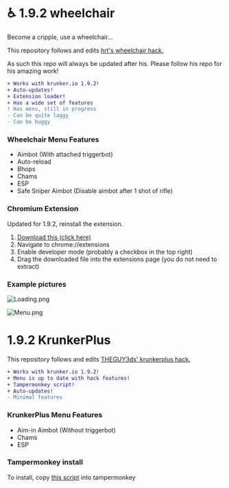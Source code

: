 # ♿ 1.9.2 wheelchair
Become a cripple, use a wheelchair...

This repository follows and edits [hrt's wheelchair hack.](https://github.com/hrt/WheelChair)

As such this repo will always be updated after his.
Please follow his repo for his amazing work!

```diff
+ Works with krunker.io 1.9.2!
+ Auto-updates!
+ Extension loader!
+ Has a wide set of features
! Has menu, still in progress
- Can be quite laggy
- Can be buggy
```

### Wheelchair Menu Features
- Aimbot (With attached triggerbot)
- Auto-reload
- Bhops
- Chams
- ESP
- Safe Sniper Aimbot (Disable aimbot after 1 shot of rifle)

### Chromium Extension
Updated for 1.9.2, reinstall the extension.

1. [Download this (click here)](https://github.com/Katistic/WheelChairGUI/releases/download/v2.2.0/wheelchair.loader.zip)
2. Navigate to chrome://extensions
3. Enable developer mode (probably a checkbox in the top right)
4. Drag the downloaded file into the extensions page (you do not need to extract)

### Example pictures

![Loading.png](https://raw.githubusercontent.com/katistic/wheelchairgui/master/pics/Loading.png)

![Menu.png](https://raw.githubusercontent.com/katistic/wheelchairgui/master/pics/Menu.png)


# 1.9.2 KrunkerPlus

This repository follows and edits [THEGUY3ds' krunkerplus hack.](https://github.com/THEGUY3ds/Krunkerplus-REWORKED-beta-test)

```diff
+ Works with krunker.io 1.9.2!
+ Menu is up to date with hack features!
+ Tampermonkey script!
+ Auto-updates!
- Minimal features
```

### KrunkerPlus Menu Features
- Aim-in Aimbot (Without triggerbot)
- Chams
- ESP

### Tampermonkey install

To install, copy [this script](https://raw.githubusercontent.com/Katistic/WheelChairGUI/master/loader.new/chairloader.js) into tampermonkey
